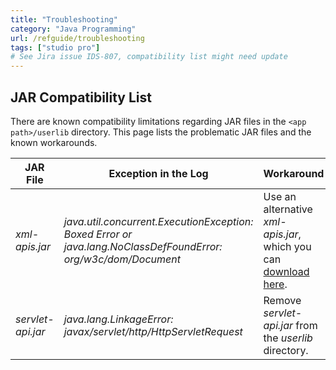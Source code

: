 ```yaml
---
title: "Troubleshooting"
category: "Java Programming"
url: /refguide/troubleshooting
tags: ["studio pro"]
# See Jira issue IDS-807, compatibility list might need update
---
```


## JAR Compatibility List

There are known compatibility limitations regarding JAR files in the `<app path>/userlib` directory. This page lists the problematic JAR files and the known workarounds.

| JAR File | Exception in the Log | Workaround |
| --- | --- | --- |
| *xml-apis.jar* | _java.util.concurrent.ExecutionException: Boxed Error or java.lang.NoClassDefFoundError: org/w3c/dom/Document_ | Use an alternative *xml-apis.jar*, which you can [download here](attachments/16714056/16844051.jar). |
| *servlet-api.jar* | _java.lang.LinkageError: javax/servlet/http/HttpServletRequest_ | Remove *servlet-api.jar* from the *userlib* directory. |

